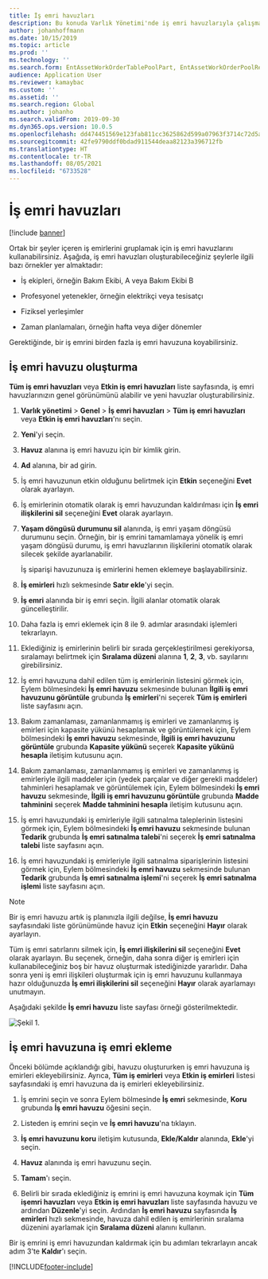 ```yaml
---
title: İş emri havuzları
description: Bu konuda Varlık Yönetimi'nde iş emri havuzlarıyla çalışma açıklanmaktadır.
author: johanhoffmann
ms.date: 10/15/2019
ms.topic: article
ms.prod: ''
ms.technology: ''
ms.search.form: EntAssetWorkOrderTablePoolPart, EntAssetWorkOrderPoolReferenceInfoPart, EntAssetWorkOrderPool, EntAssetWorkOrderPoolPreviewPart
audience: Application User
ms.reviewer: kamaybac
ms.custom: ''
ms.assetid: ''
ms.search.region: Global
ms.author: johanho
ms.search.validFrom: 2019-09-30
ms.dyn365.ops.version: 10.0.5
ms.openlocfilehash: dd474451569e123fab811cc3625862d599a07963f3714c72d5a724ffd052983e
ms.sourcegitcommit: 42fe9790ddf0bdad911544deaa82123a396712fb
ms.translationtype: HT
ms.contentlocale: tr-TR
ms.lasthandoff: 08/05/2021
ms.locfileid: "6733528"
---
```

# <a name="work-order-pools"></a>İş emri havuzları

[!include [banner](../../includes/banner.md)]


Ortak bir şeyler içeren iş emirlerini gruplamak için iş emri havuzlarını kullanabilirsiniz. Aşağıda, iş emri havuzları oluşturabileceğiniz şeylerle ilgili bazı örnekler yer almaktadır:

- İş ekipleri, örneğin Bakım Ekibi, A veya Bakım Ekibi B  

- Profesyonel yetenekler, örneğin elektrikçi veya tesisatçı  

- Fiziksel yerleşimler  

- Zaman planlamaları, örneğin hafta veya diğer dönemler  

Gerektiğinde, bir iş emrini birden fazla iş emri havuzuna koyabilirsiniz.


## <a name="create-a-work-order-pool"></a>İş emri havuzu oluşturma

**Tüm iş emri havuzları** veya **Etkin iş emri havuzları** liste sayfasında, iş emri havuzlarınızın genel görünümünü alabilir ve yeni havuzlar oluşturabilirsiniz.

1. **Varlık yönetimi** > **Genel** > **İş emri havuzları** > **Tüm iş emri havuzları** veya **Etkin iş emri havuzları**'nı seçin.

2. **Yeni**'yi seçin.

3. **Havuz** alanına iş emri havuzu için bir kimlik girin.

4. **Ad** alanına, bir ad girin.

5. İş emri havuzunun etkin olduğunu belirtmek için **Etkin** seçeneğini **Evet** olarak ayarlayın.

6. İş emirlerinin otomatik olarak iş emri havuzundan kaldırılması için **İş emri ilişkilerini sil** seçeneğini **Evet** olarak ayarlayın.

7. **Yaşam döngüsü durumunu sil** alanında, iş emri yaşam döngüsü durumunu seçin. Örneğin, bir iş emrini tamamlamaya yönelik iş emri yaşam döngüsü durumu, iş emri havuzlarının ilişkilerini otomatik olarak silecek şekilde ayarlanabilir.

    İş siparişi havuzunuza iş emirlerini hemen eklemeye başlayabilirsiniz.

8. **İş emirleri** hızlı sekmesinde **Satır ekle**'yi seçin.

9. **İş emri** alanında bir iş emri seçin. İlgili alanlar otomatik olarak güncelleştirilir.

10. Daha fazla iş emri eklemek için 8 ile 9. adımlar arasındaki işlemleri tekrarlayın.

11. Eklediğiniz iş emirlerinin belirli bir sırada gerçekleştirilmesi gerekiyorsa, sıralamayı belirtmek için **Sıralama düzeni** alanına **1**, **2**, **3**, vb. sayılarını girebilirsiniz.

12. İş emri havuzuna dahil edilen tüm iş emirlerinin listesini görmek için, Eylem bölmesindeki **İş emri havuzu** sekmesinde bulunan **İlgili iş emri havuzunu görüntüle** grubunda **İş emirleri**'ni seçerek **Tüm iş emirleri** liste sayfasını açın.

13. Bakım zamanlaması, zamanlanmamış iş emirleri ve zamanlanmış iş emirleri için kapasite yükünü hesaplamak ve görüntülemek için, Eylem bölmesindeki **İş emri havuzu** sekmesinde, **İlgili iş emri havuzunu görüntüle** grubunda **Kapasite yükünü** seçerek **Kapasite yükünü hesapla** iletişim kutusunu açın.

14. Bakım zamanlaması, zamanlanmamış iş emirleri ve zamanlanmış iş emirleriyle ilgili maddeler için (yedek parçalar ve diğer gerekli maddeler) tahminleri hesaplamak ve görüntülemek için, Eylem bölmesindeki **İş emri havuzu** sekmesinde, **İlgili iş emri havuzunu görüntüle** grubunda **Madde tahminini** seçerek **Madde tahminini hesapla** iletişim kutusunu açın.

15. İş emri havuzundaki iş emirleriyle ilgili satınalma taleplerinin listesini görmek için, Eylem bölmesindeki **İş emri havuzu** sekmesinde bulunan **Tedarik** grubunda **İş emri satınalma talebi**'ni seçerek **İş emri satınalma talebi** liste sayfasını açın.

16. İş emri havuzundaki iş emirleriyle ilgili satınalma siparişlerinin listesini görmek için, Eylem bölmesindeki **İş emri havuzu** sekmesinde bulunan **Tedarik** grubunda **İş emri satınalma işlemi**'ni seçerek **İş emri satınalma işlemi** liste sayfasını açın.

>[!NOTE]
>Bir iş emri havuzu artık iş planınızla ilgili değilse, **İş emri havuzu** sayfasındaki liste görünümünde havuz için **Etkin** seçeneğini **Hayır** olarak ayarlayın.

Tüm iş emri satırlarını silmek için, **İş emri ilişkilerini sil** seçeneğini **Evet** olarak ayarlayın. Bu seçenek, örneğin, daha sonra diğer iş emirleri için kullanabileceğiniz boş bir havuz oluşturmak istediğinizde yararlıdır. Daha sonra yeni iş emri ilişkileri oluşturmak için iş emri havuzunu kullanmaya hazır olduğunuzda **İş emri ilişkilerini sil** seçeneğini **Hayır** olarak ayarlamayı unutmayın.

Aşağıdaki şekilde **İş emri havuzu** liste sayfası örneği gösterilmektedir.

![Şekil 1.](media/22-work-orders.png)


## <a name="add-a-work-order-to-a-work-order-pool"></a>İş emri havuzuna iş emri ekleme

Önceki bölümde açıklandığı gibi, havuzu oluştururken iş emri havuzuna iş emirleri ekleyebilirsiniz. Ayrıca, **Tüm iş emirleri** veya **Etkin iş emirleri** listesi sayfasındaki iş emri havuzuna da iş emirleri ekleyebilirsiniz.

1. İş emrini seçin ve sonra Eylem bölmesinde **İş emri** sekmesinde, **Koru** grubunda **İş emri havuzu** öğesini seçin.

2. Listeden iş emrini seçin ve **İş emri havuzu**'na tıklayın.

3. **İş emri havuzunu koru** iletişim kutusunda, **Ekle/Kaldır** alanında, **Ekle**'yi seçin.

4. **Havuz** alanında iş emri havuzunu seçin.

5. **Tamam**'ı seçin.

6. Belirli bir sırada eklediğiniz iş emrini iş emri havuzuna koymak için **Tüm işemri havuzları** veya **Etkin iş emri havuzları** liste sayfasında havuzu ve ardından **Düzenle**'yi seçin. Ardından **İş emri havuzu** sayfasında **İş emirleri** hızlı sekmesinde, havuza dahil edilen iş emirlerinin sıralama düzenini ayarlamak için **Sıralama düzeni** alanını kullanın.

Bir iş emrini iş emri havuzundan kaldırmak için bu adımları tekrarlayın ancak adım 3'te **Kaldır**'ı seçin.



[!INCLUDE[footer-include](../../../includes/footer-banner.md)]